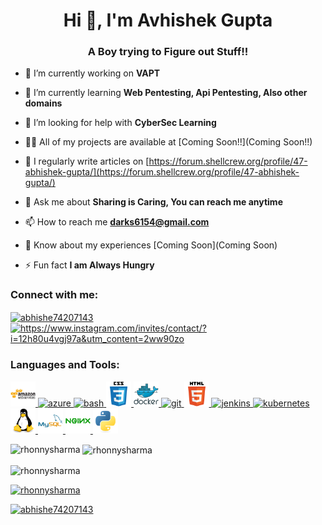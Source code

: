 <h1 align="center">Hi 👋, I'm Avhishek Gupta</h1>
<h3 align="center">A Boy trying to Figure out Stuff!!</h3>


- 🔭 I’m currently working on **VAPT**

- 🌱 I’m currently learning **Web Pentesting, Api Pentesting, Also other domains**


- 🤝 I’m looking for help with **CyberSec Learning**

- 👨‍💻 All of my projects are available at [Coming Soon!!](Coming Soon!!)

- 📝 I regularly write articles on [https://forum.shellcrew.org/profile/47-abhishek-gupta/](https://forum.shellcrew.org/profile/47-abhishek-gupta/)

- 💬 Ask me about **Sharing is Caring, You can reach me anytime**

- 📫 How to reach me **darks6154@gmail.com**

- 📄 Know about my experiences [Coming Soon](Coming Soon)

- ⚡ Fun fact **I am Always Hungry**

<h3 align="left">Connect with me:</h3>
<p align="left">
<a href="https://twitter.com/abhishe74207143" target="blank"><img align="center" src="https://raw.githubusercontent.com/rahuldkjain/github-profile-readme-generator/master/src/images/icons/Social/twitter.svg" alt="abhishe74207143" height="30" width="40" /></a>
<a href="https://instagram.com/https://www.instagram.com/invites/contact/?i=12h80u4vgj97a&utm_content=2ww90zo" target="blank"><img align="center" src="https://raw.githubusercontent.com/rahuldkjain/github-profile-readme-generator/master/src/images/icons/Social/instagram.svg" alt="https://www.instagram.com/invites/contact/?i=12h80u4vgj97a&utm_content=2ww90zo" height="30" width="40" /></a>
</p>

<h3 align="left">Languages and Tools:</h3>
<p align="left"> <a href="https://aws.amazon.com" target="_blank" rel="noreferrer"> <img src="https://raw.githubusercontent.com/devicons/devicon/master/icons/amazonwebservices/amazonwebservices-original-wordmark.svg" alt="aws" width="40" height="40"/> </a> <a href="https://azure.microsoft.com/en-in/" target="_blank" rel="noreferrer"> <img src="https://www.vectorlogo.zone/logos/microsoft_azure/microsoft_azure-icon.svg" alt="azure" width="40" height="40"/> </a> <a href="https://www.gnu.org/software/bash/" target="_blank" rel="noreferrer"> <img src="https://www.vectorlogo.zone/logos/gnu_bash/gnu_bash-icon.svg" alt="bash" width="40" height="40"/> </a> <a href="https://www.w3schools.com/css/" target="_blank" rel="noreferrer"> <img src="https://raw.githubusercontent.com/devicons/devicon/master/icons/css3/css3-original-wordmark.svg" alt="css3" width="40" height="40"/> </a> <a href="https://www.docker.com/" target="_blank" rel="noreferrer"> <img src="https://raw.githubusercontent.com/devicons/devicon/master/icons/docker/docker-original-wordmark.svg" alt="docker" width="40" height="40"/> </a> <a href="https://git-scm.com/" target="_blank" rel="noreferrer"> <img src="https://www.vectorlogo.zone/logos/git-scm/git-scm-icon.svg" alt="git" width="40" height="40"/> </a> <a href="https://www.w3.org/html/" target="_blank" rel="noreferrer"> <img src="https://raw.githubusercontent.com/devicons/devicon/master/icons/html5/html5-original-wordmark.svg" alt="html5" width="40" height="40"/> </a> <a href="https://www.jenkins.io" target="_blank" rel="noreferrer"> <img src="https://www.vectorlogo.zone/logos/jenkins/jenkins-icon.svg" alt="jenkins" width="40" height="40"/> </a> <a href="https://kubernetes.io" target="_blank" rel="noreferrer"> <img src="https://www.vectorlogo.zone/logos/kubernetes/kubernetes-icon.svg" alt="kubernetes" width="40" height="40"/> </a> <a href="https://www.linux.org/" target="_blank" rel="noreferrer"> <img src="https://raw.githubusercontent.com/devicons/devicon/master/icons/linux/linux-original.svg" alt="linux" width="40" height="40"/> </a> <a href="https://www.mysql.com/" target="_blank" rel="noreferrer"> <img src="https://raw.githubusercontent.com/devicons/devicon/master/icons/mysql/mysql-original-wordmark.svg" alt="mysql" width="40" height="40"/> </a> <a href="https://www.nginx.com" target="_blank" rel="noreferrer"> <img src="https://raw.githubusercontent.com/devicons/devicon/master/icons/nginx/nginx-original.svg" alt="nginx" width="40" height="40"/> </a> <a href="https://www.python.org" target="_blank" rel="noreferrer"> <img src="https://raw.githubusercontent.com/devicons/devicon/master/icons/python/python-original.svg" alt="python" width="40" height="40"/> </a> </p>

<p><img align="left" src="https://github-readme-stats.vercel.app/api/top-langs?username=rhonnysharma&show_icons=true&locale=en&layout=compact" alt="rhonnysharma" /></p>

<p>&nbsp;<img align="center" src="https://github-readme-stats.vercel.app/api?username=rhonnysharma&show_icons=true&locale=en" alt="rhonnysharma" /></p>

<p><img align="center" src="https://github-readme-streak-stats.herokuapp.com/?user=rhonnysharma&" alt="rhonnysharma" /></p>
<p align="left"> <a href="https://github.com/ryo-ma/github-profile-trophy"><img src="https://github-profile-trophy.vercel.app/?username=rhonnysharma" alt="rhonnysharma" /></a> </p>

<p align="left"> <a href="https://twitter.com/abhishe74207143" target="blank"><img src="https://img.shields.io/twitter/follow/abhishe74207143?logo=twitter&style=for-the-badge" alt="abhishe74207143" /></a> </p>
